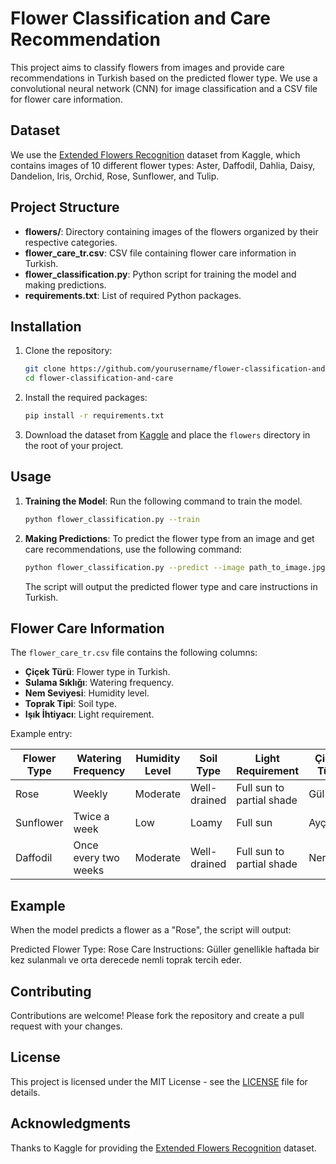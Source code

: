 # Flower Classification and Care Recommendation

This project aims to classify flowers from images and provide care recommendations in Turkish based on the predicted flower type. We use a convolutional neural network (CNN) for image classification and a CSV file for flower care information.

## Dataset

We use the [Extended Flowers Recognition](https://www.kaggle.com/datasets/jonathanflorez/extended-flowers-recognition?resource=download) dataset from Kaggle, which contains images of 10 different flower types: Aster, Daffodil, Dahlia, Daisy, Dandelion, Iris, Orchid, Rose, Sunflower, and Tulip.

## Project Structure

- **flowers/**: Directory containing images of the flowers organized by their respective categories.
- **flower_care_tr.csv**: CSV file containing flower care information in Turkish.
- **flower_classification.py**: Python script for training the model and making predictions.
- **requirements.txt**: List of required Python packages.

## Installation

1. Clone the repository:

    ```bash
    git clone https://github.com/yourusername/flower-classification-and-care.git
    cd flower-classification-and-care
    ```

2. Install the required packages:

    ```bash
    pip install -r requirements.txt
    ```

3. Download the dataset from [Kaggle](https://www.kaggle.com/datasets/jonathanflorez/extended-flowers-recognition?resource=download) and place the `flowers` directory in the root of your project.

## Usage

1. **Training the Model**: Run the following command to train the model.

    ```bash
    python flower_classification.py --train
    ```

2. **Making Predictions**: To predict the flower type from an image and get care recommendations, use the following command:

    ```bash
    python flower_classification.py --predict --image path_to_image.jpg
    ```

    The script will output the predicted flower type and care instructions in Turkish.

## Flower Care Information

The `flower_care_tr.csv` file contains the following columns:

- **Çiçek Türü**: Flower type in Turkish.
- **Sulama Sıklığı**: Watering frequency.
- **Nem Seviyesi**: Humidity level.
- **Toprak Tipi**: Soil type.
- **Işık İhtiyacı**: Light requirement.

Example entry:

| Flower Type | Watering Frequency    | Humidity Level | Soil Type        | Light Requirement      | Çiçek Türü  |
|-------------|-----------------------|----------------|------------------|------------------------|-------------|
| Rose        | Weekly                | Moderate       | Well-drained     | Full sun to partial shade | Gül         |
| Sunflower   | Twice a week          | Low            | Loamy            | Full sun               | Ayçiçeği    |
| Daffodil    | Once every two weeks  | Moderate       | Well-drained     | Full sun to partial shade | Nergis      |

## Example

When the model predicts a flower as a "Rose", the script will output:

Predicted Flower Type: Rose
Care Instructions: Güller genellikle haftada bir kez sulanmalı ve orta derecede nemli toprak tercih eder.

## Contributing

Contributions are welcome! Please fork the repository and create a pull request with your changes.

## License

This project is licensed under the MIT License - see the [LICENSE](LICENSE) file for details.

## Acknowledgments

Thanks to Kaggle for providing the [Extended Flowers Recognition](https://www.kaggle.com/datasets/jonathanflorez/extended-flowers-recognition?resource=download) dataset.
